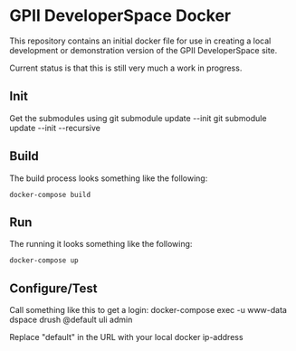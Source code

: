 # GPII DeveloperSpace Docker

This repository contains an initial docker file for use in creating a local development or demonstration version of the GPII DeveloperSpace site. 

Current status is that this is still very much a work in progress. 

## Init

Get the submodules using
	git submodule update --init 
	git submodule update --init --recursive

## Build

The build process looks something like the following:

    docker-compose build 

## Run

The running it looks something like the following:

    docker-compose up 

## Configure/Test

Call something like this to get a login:
    docker-compose exec -u www-data dspace drush @default uli admin

Replace "default" in the URL with your local docker ip-address
